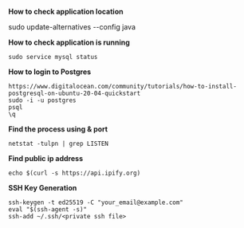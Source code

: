 **How to check application location**

   sudo update-alternatives --config java

**How to check application is running**

    sudo service mysql status
    
**How to login to Postgres**
    
    https://www.digitalocean.com/community/tutorials/how-to-install-postgresql-on-ubuntu-20-04-quickstart
    sudo -i -u postgres
    psql
    \q
    
    
**Find the process using & port**

    netstat -tulpn | grep LISTEN

**Find public ip address**

    echo $(curl -s https://api.ipify.org)

**SSH Key Generation**

    ssh-keygen -t ed25519 -C "your_email@example.com"
    eval "$(ssh-agent -s)"
    ssh-add ~/.ssh/<private ssh file>
